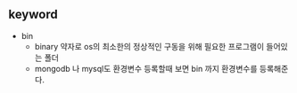 ## keyword

-   bin
    -   binary 약자로 os의 최소한의 정상적인 구동을 위해 필요한 프로그램이 들어있는 폴더
    -   mongodb 나 mysql도 환경변수 등록할때 보면 bin 까지 환경변수를 등록해준다.
